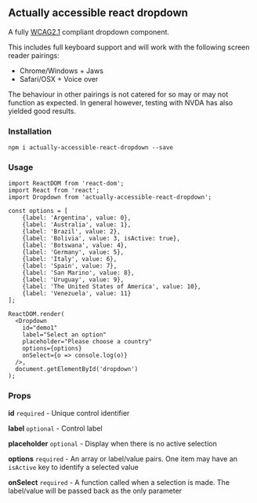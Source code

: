 ## Actually accessible react dropdown

A fully [WCAG2.1](https://www.w3.org/WAI/WCAG21/Understanding/) compliant dropdown component.

This includes full keyboard support and will work with the following screen reader pairings:
* Chrome/Windows + Jaws
* Safari/OSX + Voice over

The behaviour in other pairings is not catered for so may or may not function as expected. In general however, testing with NVDA has also yielded good results.

### Installation
```npm i actually-accessible-react-dropdown --save```

### Usage

```
import ReactDOM from 'react-dom';
import React from 'react';
import Dropdown from 'actually-accessible-react-dropdown';

const options = [
    {label: 'Argentina', value: 0},
    {label: 'Australia', value: 1},
    {label: 'Brazil', value: 2},
    {label: 'Bolivia', value: 3, isActive: true},
    {label: 'Botswana', value: 4},
    {label: 'Germany', value: 5},
    {label: 'Italy', value: 6},
    {label: 'Spain', value: 7},
    {label: 'San Marino', value: 8},
    {label: 'Uruguay', value: 9},
    {label: 'The United States of America', value: 10},
    {label: 'Venezuela', value: 11}
];

ReactDOM.render(
  <Dropdown
    id="demo1"
    label="Select an option"
    placeholder="Please choose a country"
    options={options}
    onSelect={o => console.log(o)}
  />,
  document.getElementById('dropdown')
);
```

### Props
**id** `required` - Unique control identifier

**label** `optional` - Control label

**placeholder** `optional` - Display when there is no active selection

**options** `required` - An array or label/value pairs. One item may have an `isActive` key to identify a selected value

**onSelect** `required` - A function called when a selection is made. The label/value will be passed back as the only parameter

